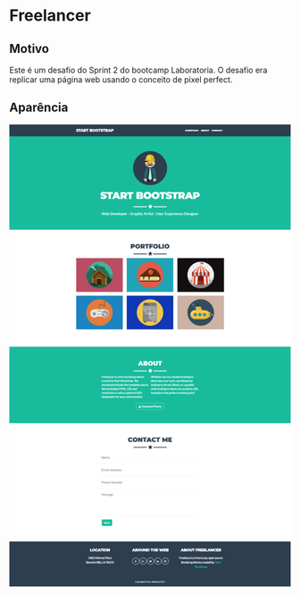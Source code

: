 # Freelancer

## Motivo
Este é um desafio do Sprint 2 do bootcamp Laboratoria.
O desafio era replicar uma página web usando o conceito de pixel perfect.

## Aparência
![Screenshot](freelancer_screenshot.png)


